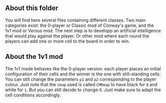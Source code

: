 ## About this folder

You will find here several files containing different classes. Two main categories exist: the 0-player or Classic mod of Conway's game, and the 1v1 mod or Versus mod. The next step is to developp an artificial intelligence that would play against the player. Or other mod where each round the players can add one or more cell to the board in order to win.

## About the 1v1 mod

The 1v1 mode behaves like the 0-player version: each player places an initial configuration of their cells and the winner is the one with still-standing cells. You can still change the parameters `p1` and `p2`
corresponding to the player colour. Just note that the `cmap` used is called `CMRmap` to have black for `0` and white for `1`. But you can still decide to change it. Just make sure to adapt the cell
conditions accordingly.
